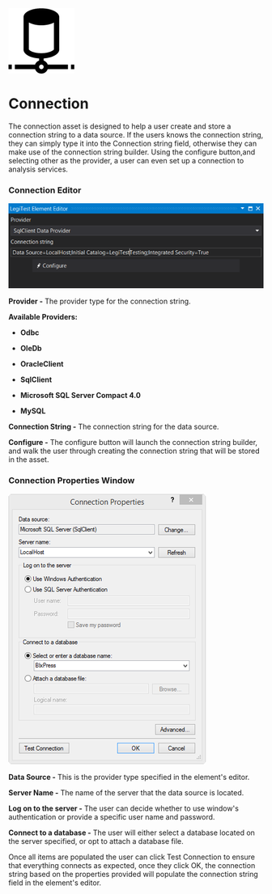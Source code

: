 ﻿![](images/Connection.png)
# Connection



The connection asset is designed to help a user create and store a connection string to a data source. If the users knows the connection string, they can simply type it into the Connection string field, otherwise they can make use of the connection string builder. Using the configure button,and selecting other as the provider, a user can even set up a connection to analysis services.



### Connection Editor

![](images/ConnectionEditor.png)



**Provider -** The provider type for the connection string.



**Available Providers:**

- **Odbc**

- **OleDb**

- **OracleClient**

- **SqlClient**

- **Microsoft SQL Server Compact 4.0**

- **MySQL**



**Connection String -** The connection string for the data source.



**Configure -** The configure button will launch the connection string builder, and walk the user through creating the connection string that will be stored in the asset.



### Connection Properties Window

![](images/ConnectionBuilder.png)





**Data Source -** This is the provider type specified in the element's editor.



**Server Name -** The name of the server that the data source is located.



**Log on to the server -** The user can decide whether to use window's authentication or provide a specific user name and password.



**Connect to a database -** The user will either select a database located on the server specified, or opt to attach a database file.



Once all items are populated the user can click Test Connection to ensure that everything connects as expected, once they click OK, the connection string based on the properties provided will populate the connection string field in the element's editor.